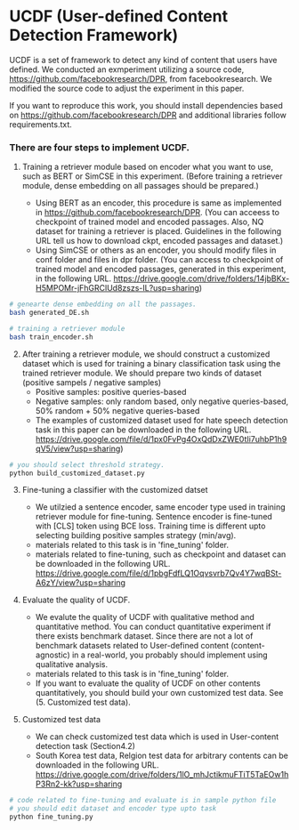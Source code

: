 # UCDF (User-defined Content Detection Framework)

UCDF is a set of framework to detect any kind of content that users have defined.
We conducted an exmperiment utilizing a source code, https://github.com/facebookresearch/DPR, from facebookresearch. We modified the source code to adjust the experiment in this paper. 

If you want to reproduce this work, you should install dependencies based on https://github.com/facebookresearch/DPR and additional libraries follow requirements.txt. 

### There are four steps to implement UCDF.
1. Training a retriever module based on encoder what you want to use, such as BERT or SimCSE in this experiment. (Before training a retriever module, dense embedding on all passages should be prepared.)

	- Using BERT as an encoder, this procedure is same as implemented in https://github.com/facebookresearch/DPR. (You can acceess to checkpoint of trained model and encoded passages. Also, NQ dataset for training a retriever is placed. Guidelines in the following URL tell us how to download ckpt, encoded passages and dataset.)
	- Using SimCSE or others as an encoder, you should modify files in conf folder and files in dpr folder. (You can access to checkpoint of trained model and encoded passages, generated in this experiment, in the following URL.  https://drive.google.com/drive/folders/14jbBKx-H5MPOMr-jFhGRClUd8zszs-IL?usp=sharing)


```bash
# genearte dense embedding on all the passages. 
bash generated_DE.sh

# training a retriever module
bash train_encoder.sh
```


2. After training a retriever module, we should construct a customized dataset which is used for training a binary classification task using the trained retriever module. We should prepare two kinds of dataset (positive sampels / negative samples)
	- Positive samples: positive queries-based
	- Negative samples: only random based, only negative queries-based, 50% random + 50% negative queries-based
	- The examples of customized dataset used for hate speech detection task in this paper can be downloaded in the following URL. https://drive.google.com/file/d/1px0FvPg4OxQdDxZWE0tIi7uhbP1h9qV5/view?usp=sharing)

```bash
# you should select threshold strategy.
python build_customized_dataset.py
```

3. Fine-tuning a classifier with the customized datset
	- We utilzied a sentence encoder, same encoder type used in training retriever module for fine-tuning. Sentence encoder is fine-tuned with [CLS] token using BCE loss. Training time is different upto selecting building positive samples strategy (min/avg). 
	- materials related to this task is in 'fine_tuning' folder.
	- materials related to fine-tuning, such as checkpoint and dataset can be downloaded in the following URL. https://drive.google.com/file/d/1pbgFdfLQ1Oqvsvrb7Qv4Y7wqBSt-A6zY/view?usp=sharing

4. Evaluate the quality of UCDF.
	- We evalute the quality of UCDF with qualitative method and quantitative method. You can conduct quantitative experiment if there exists benchmark dataset. Since there are not a lot of benchmark datasets related to User-defined content (content-agnostic) in a real-world, you probably should implement using qualitative analysis.
	- materials related to this task is in 'fine_tuning' folder.
	- If you want to evaluate the quality of UCDF on other contents quantitatively, you should build your own customized test data. See (5. Customized test data).

5. Customized test data
	- We can check customized test data which is used in User-content detection task (Section4.2)
	- South Korea test data, Relgion test data for arbitrary contents can be downloaded in the following URL.
https://drive.google.com/drive/folders/1lO_mhJctikmuFTiT5TaEOw1hP3Rn2-kk?usp=sharing
```bash
# code related to fine-tuning and evaluate is in sample python file
# you should edit dataset and encoder type upto task
python fine_tuning.py
```

